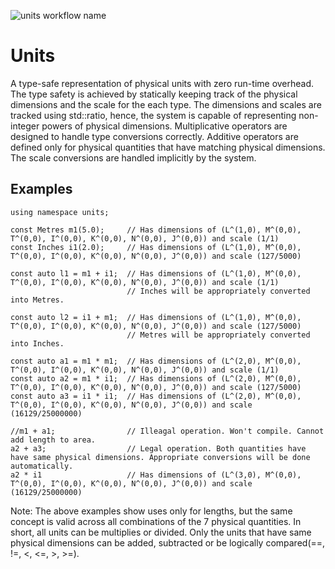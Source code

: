 ![units workflow name](https://github.com/ajakhotia/units/workflows/Master%20Unit%20Tests/badge.svg)

# Units
A type-safe representation of physical units with zero run-time overhead. The type safety is achieved by statically keeping track of the physical dimensions and the scale for the each type. The dimensions and scales are tracked using std::ratio, hence, the system is capable of representing non-integer powers of physical dimensions. Multiplicative operators are designed to handle type conversions correctly. Additive operators are defined only for physical quantities that have matching physical dimensions. The scale conversions are handled implicitly by the system.

## Examples

```
using namespace units;

const Metres m1(5.0);     // Has dimensions of (L^(1,0), M^(0,0), T^(0,0), I^(0,0), K^(0,0), N^(0,0), J^(0,0)) and scale (1/1)
const Inches i1(2.0);     // Has dimensions of (L^(1,0), M^(0,0), T^(0,0), I^(0,0), K^(0,0), N^(0,0), J^(0,0)) and scale (127/5000)

const auto l1 = m1 + i1;  // Has dimensions of (L^(1,0), M^(0,0), T^(0,0), I^(0,0), K^(0,0), N^(0,0), J^(0,0)) and scale (1/1)
                          // Inches will be appropriately converted into Metres.

const auto l2 = i1 + m1;  // Has dimensions of (L^(1,0), M^(0,0), T^(0,0), I^(0,0), K^(0,0), N^(0,0), J^(0,0)) and scale (127/5000)
                          // Metres will be appropriately converted into Inches.

const auto a1 = m1 * m1;  // Has dimensions of (L^(2,0), M^(0,0), T^(0,0), I^(0,0), K^(0,0), N^(0,0), J^(0,0)) and scale (1/1)
const auto a2 = m1 * i1;  // Has dimensions of (L^(2,0), M^(0,0), T^(0,0), I^(0,0), K^(0,0), N^(0,0), J^(0,0)) and scale (127/5000)
const auto a3 = i1 * i1;  // Has dimensions of (L^(2,0), M^(0,0), T^(0,0), I^(0,0), K^(0,0), N^(0,0), J^(0,0)) and scale (16129/25000000)

//m1 + a1;                // Illeagal operation. Won't compile. Cannot add length to area.
a2 + a3;                  // Legal operation. Both quantities have have same physical dimensions. Appropriate conversions will be done automatically.
a2 * i1                   // Has dimensions of (L^(3,0), M^(0,0), T^(0,0), I^(0,0), K^(0,0), N^(0,0), J^(0,0)) and scale (16129/25000000)

```

Note: The above examples show uses only for lengths, but the same concept is valid across all combinations of the 7 physical quantities. In short, all units can be multiplies or divided. Only the units that have same physical dimensions can be added, subtracted or be logically compared(==, !=, <, <=, >, >=).
